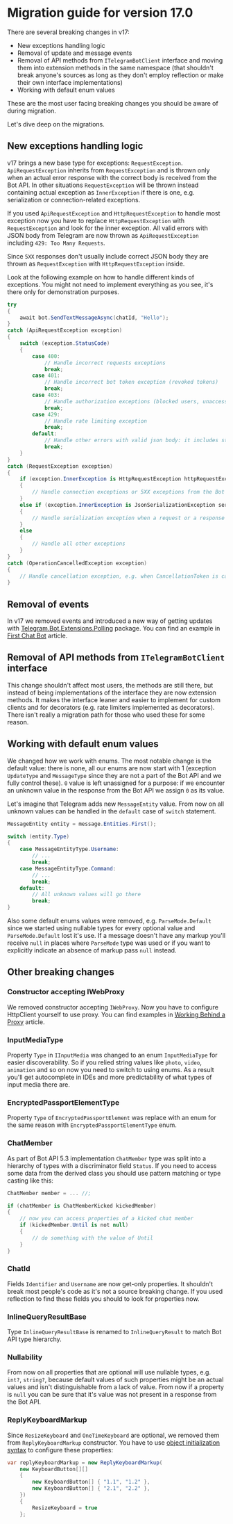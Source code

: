 # Migration guide for version 17.0

There are several breaking changes in v17:

- New exceptions handling logic
- Removal of update and message events
- Removal of API methods from `ITelegramBotClient` interface and moving them into extension methods in the same namespace (that shouldn't break anyone's sources as long as they don't employ reflection or make their own interface implementations)
- Working with default enum values

These are the most user facing breaking changes you should be aware of during migration.

Let's dive deep on the migrations.

## New exceptions handling logic

v17 brings a new base type for exceptions: `RequestException`. `ApiRequestException`  inherits from `RequestException` and is thrown only when an actual error response with the correct body is received from the Bot API. In other situations `RequestException` will be thrown instead containing actual exception as `InnerException` if there is one, e.g. serialization or connection-related exceptions.

If you used `ApiRequestException` and `HttpRequestException` to handle most exception now you have to replace `HttpRequestException` with `RequestException` and look for the inner exception. All valid errors with JSON body from Telegram are now thrown as `ApiRequestException` including `429: Too Many Requests`.

Since `5XX` responses don't usually include correct JSON body they are thrown as `RequestException` with `HttpRequestException` inside.

Look at the following example on how to handle different kinds of exceptions. You might not need to implement everything as you see, it's there only for demonstration purposes.

```csharp
try
{
    await bot.SendTextMessageAsync(chatId, "Hello");
}
catch (ApiRequestException exception)
{
    switch (exception.StatusCode)
    {
        case 400:
            // Handle incorrect requests exceptions
            break;
        case 401:
            // Handle incorrect bot token exception (revoked tokens)
            break;
        case 403:
            // Handle authorization exceptions (blocked users, unaccessible chats, etc)
            break;
        case 429:
            // Handle rate limiting exception
            break;
        default:
            // Handle other errors with valid json body: it includes status code and description of the error
            break;
    }
}
catch (RequestException exception)
{
    if (exception.InnerException is HttpRequestException httpRequestException)
    {
        // Handle connection exceptions or 5XX exceptions from the Bot API
    }
    else if (exception.InnerException is JsonSerializationException serializationException)
    {
        // Handle serialization exception when a request or a response can't be serialized for some reason
    }
    else
    {
        // Handle all other exceptions
    }
}
catch (OperationCancelledException exception)
{
    // Handle cancellation exception, e.g. when CancellationToken is cancelled
}
```

## Removal of events

In v17 we removed events and introduced a new way of getting updates with [Telegram.Bot.Extensions.Polling] package. You can find an example in [First Chat Bot](../1/example-bot.md) article.

## Removal of API methods from `ITelegramBotClient` interface

This change shouldn't affect most users, the methods are still there, but instead of being implementations of the interface they are now extension methods. It makes the interface leaner and easier to implement for custom clients and for decorators (e.g. rate limiters implemented as decorators). There isn't really a migration path for those who used these for some reason.

## Working with default enum values

We changed how we work with enums. The most notable change is the default value: there is none, all our enums are now start with 1 (exception `UpdateType` and `MessageType` since they are not a part of the Bot API and we fully control these). `0` value is left unassigned for a purpose: if we encounter an unknown value in the response from the Bot API we assign `0` as its value.

Let's imagine that Telegram adds new `MessageEntity` value. From now on all unknown values can be handled in the `default` case of `switch` statement.

```csharp
MessageEntity entity = message.Entities.First();

switch (entity.Type)
{
    case MessageEntityType.Username:
        // ...
        break;
    case MessageEntityType.Command:
        // ...
        break;
    default:
        // All unknown values will go there
        break;
}
```

Also some default enums values were removed, e.g. `ParseMode.Default` since we started using nullable types for every optional value and `ParseMode.Default` lost it's use. If a message doesn't have any markup you'll receive `null` in places where `ParseMode` type was used or if you want to explicitly indicate an absence of markup pass `null` instead.

## Other breaking changes

### Constructor accepting IWebProxy

We removed constructor accepting `IWebProxy`. Now you have to configure HttpClient yourself to use proxy. You can find examples in [Working Behind a Proxy](../4/proxy.md#http-proxy) article.

### InputMediaType

Property `Type` in `IInputMedia` was changed to an enum `InputMediaType` for easier discoverability. So if you relied string values like `photo`, `video`, `animation` and so on now you need to switch to using enums. As a result you'll get autocomplete in IDEs and more predictability of what types of input media there are.

### EncryptedPassportElementType

Property `Type` of `EncryptedPassportElement` was replace with an enum for the same reason with `EncryptedPassportElementType` enum.

### ChatMember

As part of Bot API 5.3 implementation `ChatMember` type was split into a hierarchy of types with a discriminator field `Status`. If you need to access some data from the derived class you should use pattern matching or type casting like this:

```csharp
ChatMember member = ... //;

if (chatMember is ChatMemberKicked kickedMember)
{
    // now you can access properties of a kicked chat member
    if (kickedMember.Until is not null)
    {
        // do something with the value of Until
    }
}
```

### ChatId

Fields `Identifier` and `Username` are now get-only properties. It shouldn't break most people's code as it's not a source breaking change. If you used reflection to find these fields you should to look for properties now.

### InlineQueryResultBase

Type `InlineQueryResultBase` is renamed to `InlineQueryResult` to match Bot API type hierarchy.

### Nullability

From now on all properties that are optional will use nullable types, e.g. `int?`, `string?`, because default values of such properties might be an actual values and isn't distinguishable from a lack of value. From now if a property is `null` you can be sure that it's value was not present in a response from the Bot API.

[Telegram.Bot.Extensions.Polling]:https://github.com/TelegramBots/Telegram.Bot.Extensions.Polling

### ReplyKeyboardMarkup

Since `ResizeKeyboard` and `OneTimeKeyboard` are optional, we removed them from `ReplyKeyboardMarkup` constructor. You have to use [object initialization syntax](https://docs.microsoft.com/en-us/dotnet/csharp/programming-guide/classes-and-structs/how-to-initialize-objects-by-using-an-object-initializer) to configure these properties:

```csharp
var replyKeyboardMarkup = new ReplyKeyboardMarkup(
    new KeyboardButton[][]
    {
        new KeyboardButton[] { "1.1", "1.2" },
        new KeyboardButton[] { "2.1", "2.2" },
    })
    {
        ResizeKeyboard = true
    };
```
